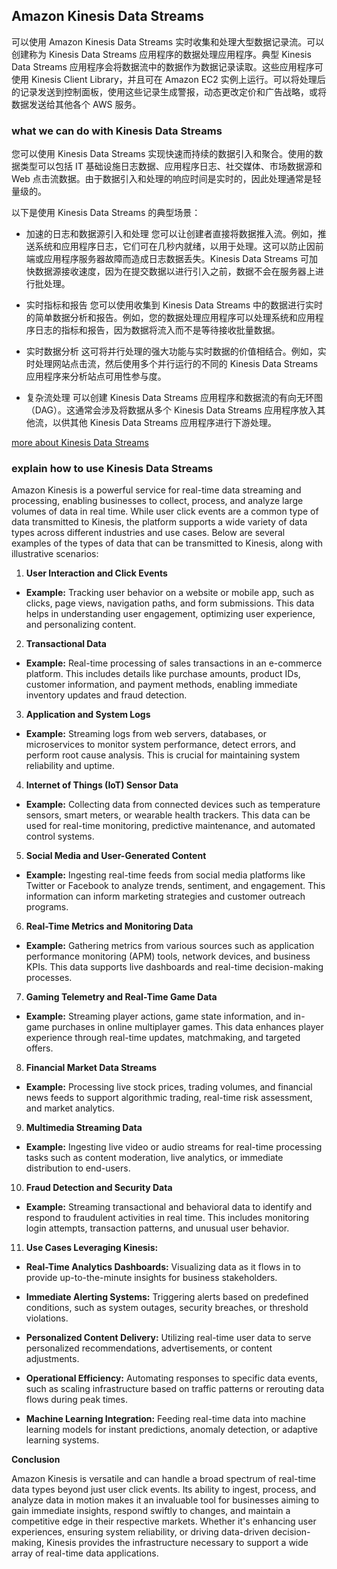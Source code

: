 ## Amazon Kinesis Data Streams

可以使用 Amazon Kinesis Data Streams 实时收集和处理大型数据记录流。可以创建称为 Kinesis Data Streams 应用程序的数据处理应用程序。典型 Kinesis Data Streams 应用程序会将数据流中的数据作为数据记录读取。这些应用程序可使用 Kinesis Client Library，并且可在 Amazon EC2 实例上运行。可以将处理后的记录发送到控制面板，使用这些记录生成警报，动态更改定价和广告战略，或将数据发送给其他各个 AWS 服务。


### what we can do with Kinesis Data Streams

您可以使用 Kinesis Data Streams 实现快速而持续的数据引入和聚合。使用的数据类型可以包括 IT 基础设施日志数据、应用程序日志、社交媒体、市场数据源和 Web 点击流数据。由于数据引入和处理的响应时间是实时的，因此处理通常是轻量级的。

以下是使用 Kinesis Data Streams 的典型场景：

- 加速的日志和数据源引入和处理
  您可以让创建者直接将数据推入流。例如，推送系统和应用程序日志，它们可在几秒内就绪，以用于处理。这可以防止因前端或应用程序服务器故障而造成日志数据丢失。Kinesis Data Streams 可加快数据源接收速度，因为在提交数据以进行引入之前，数据不会在服务器上进行批处理。

- 实时指标和报告
  您可以使用收集到 Kinesis Data Streams 中的数据进行实时的简单数据分析和报告。例如，您的数据处理应用程序可以处理系统和应用程序日志的指标和报告，因为数据将流入而不是等待接收批量数据。

- 实时数据分析
  这可将并行处理的强大功能与实时数据的价值相结合。例如，实时处理网站点击流，然后使用多个并行运行的不同的 Kinesis Data Streams 应用程序来分析站点可用性参与度。

- 复杂流处理
  可以创建 Kinesis Data Streams 应用程序和数据流的有向无环图（DAG）。这通常会涉及将数据从多个 Kinesis Data Streams 应用程序放入其他流，以供其他 Kinesis Data Streams 应用程序进行下游处理。


[more about Kinesis Data Streams](https://docs.aws.amazon.com/zh_cn/streams/latest/dev/introduction.html)


### explain how to use Kinesis Data Streams

Amazon Kinesis is a powerful service for real-time data streaming and processing, enabling businesses to collect, process, and analyze large volumes of data in real time. While user click events are a common type of data transmitted to Kinesis, the platform supports a wide variety of data types across different industries and use cases. Below are several examples of the types of data that can be transmitted to Kinesis, along with illustrative scenarios:

1. **User Interaction and Click Events**
- **Example:** Tracking user behavior on a website or mobile app, such as clicks, page views, navigation paths, and form submissions. This data helps in understanding user engagement, optimizing user experience, and personalizing content.

2. **Transactional Data**
- **Example:** Real-time processing of sales transactions in an e-commerce platform. This includes details like purchase amounts, product IDs, customer information, and payment methods, enabling immediate inventory updates and fraud detection.

3. **Application and System Logs**
- **Example:** Streaming logs from web servers, databases, or microservices to monitor system performance, detect errors, and perform root cause analysis. This is crucial for maintaining system reliability and uptime.

4. **Internet of Things (IoT) Sensor Data**
- **Example:** Collecting data from connected devices such as temperature sensors, smart meters, or wearable health trackers. This data can be used for real-time monitoring, predictive maintenance, and automated control systems.

5. **Social Media and User-Generated Content**
- **Example:** Ingesting real-time feeds from social media platforms like Twitter or Facebook to analyze trends, sentiment, and engagement. This information can inform marketing strategies and customer outreach programs.

6. **Real-Time Metrics and Monitoring Data**
- **Example:** Gathering metrics from various sources such as application performance monitoring (APM) tools, network devices, and business KPIs. This data supports live dashboards and real-time decision-making processes.

7. **Gaming Telemetry and Real-Time Game Data**
- **Example:** Streaming player actions, game state information, and in-game purchases in online multiplayer games. This data enhances player experience through real-time updates, matchmaking, and targeted offers.

8. **Financial Market Data Streams**
- **Example:** Processing live stock prices, trading volumes, and financial news feeds to support algorithmic trading, real-time risk assessment, and market analytics.

9. **Multimedia Streaming Data**
- **Example:** Ingesting live video or audio streams for real-time processing tasks such as content moderation, live analytics, or immediate distribution to end-users.

10. **Fraud Detection and Security Data**
- **Example:** Streaming transactional and behavioral data to identify and respond to fraudulent activities in real time. This includes monitoring login attempts, transaction patterns, and unusual user behavior.

11. **Use Cases Leveraging Kinesis:**

- **Real-Time Analytics Dashboards:** Visualizing data as it flows in to provide up-to-the-minute insights for business stakeholders.
  
- **Immediate Alerting Systems:** Triggering alerts based on predefined conditions, such as system outages, security breaches, or threshold violations.
  
- **Personalized Content Delivery:** Utilizing real-time user data to serve personalized recommendations, advertisements, or content adjustments.
  
- **Operational Efficiency:** Automating responses to specific data events, such as scaling infrastructure based on traffic patterns or rerouting data flows during peak times.
  
- **Machine Learning Integration:** Feeding real-time data into machine learning models for instant predictions, anomaly detection, or adaptive learning systems.

**Conclusion**

Amazon Kinesis is versatile and can handle a broad spectrum of real-time data types beyond just user click events. Its ability to ingest, process, and analyze data in motion makes it an invaluable tool for businesses aiming to gain immediate insights, respond swiftly to changes, and maintain a competitive edge in their respective markets. Whether it's enhancing user experiences, ensuring system reliability, or driving data-driven decision-making, Kinesis provides the infrastructure necessary to support a wide array of real-time data applications.
